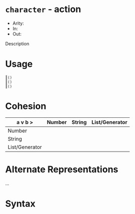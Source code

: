 # `character` - action

- Arity:
- In:
- Out:

Description

# Usage
```
║⟨⟩
║⟨⟩
║⟨⟩
```

# Cohesion

|a v          b >| Number | String | List/Generator |
|----------------|--------|--------|----------------|
| Number         |        |        |                |
| String         |        |        |                |
| List/Generator |        |        |                |

# Alternate Representations

...

# Syntax
